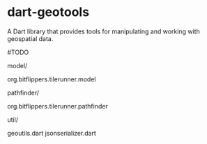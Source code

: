 # dart-geotools
A Dart library that provides tools for manipulating and working with geospatial data.

#TODO

model/

org.bitflippers.tilerunner.model

pathfinder/

org.bitflippers.tilerunner.pathfinder

util/

geoutils.dart
jsonserializer.dart

